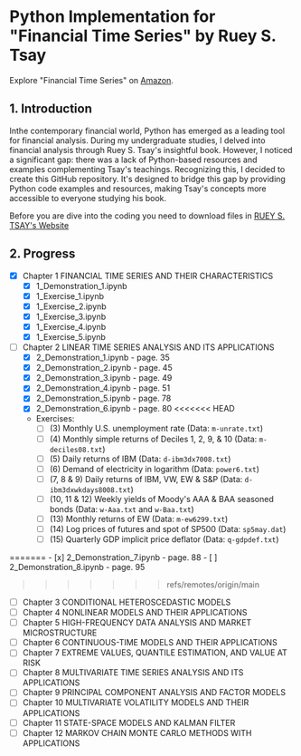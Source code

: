 # Python Implementation for "Financial Time Series" by Ruey S. Tsay

Explore "Financial Time Series" on [Amazon](https://www.amazon.com/Analysis-Financial-Time-Ruey-Tsay/dp/8126548932/ref=sr_1_1?keywords=ISBN+978-0-470-41435-4&qid=1577994389&sr=8-1/).

## 1. Introduction

Inthe contemporary financial world, Python has emerged as a leading tool for financial analysis. During my undergraduate studies, I delved into financial analysis through Ruey S. Tsay's insightful book. However, I noticed a significant gap: there was a lack of Python-based resources and examples complementing Tsay's teachings. Recognizing this, I decided to create this GitHub repository. It's designed to bridge this gap by providing Python code examples and resources, making Tsay's concepts more accessible to everyone studying his book.

Before you are dive into the coding you need to download files in [RUEY S. TSAY's Website](https://faculty.chicagobooth.edu/ruey-s-tsay/research/analysis-of-financial-time-series-3rd-edition)

## 2. Progress

- [x] Chapter 1 FINANCIAL TIME SERIES AND THEIR CHARACTERISTICS
    - [x] 1_Demonstration_1.ipynb
    - [x] 1_Exercise_1.ipynb
    - [x] 1_Exercise_2.ipynb
    - [x] 1_Exercise_3.ipynb
    - [x] 1_Exercise_4.ipynb
    - [x] 1_Exercise_5.ipynb

- [ ] Chapter 2 LINEAR TIME SERIES ANALYSIS AND ITS APPLICATIONS
    - [x] 2_Demonstration_1.ipynb - page. 35
    - [x] 2_Demonstration_2.ipynb - page. 45
    - [x] 2_Demonstration_3.ipynb - page. 49
    - [x] 2_Demonstration_4.ipynb - page. 51
    - [x] 2_Demonstration_5.ipynb - page. 78
    - [x] 2_Demonstration_6.ipynb - page. 80
<<<<<<< HEAD
    - Exercises:
        - [ ] (3) Monthly U.S. unemployment rate (Data: `m-unrate.txt`)
        - [ ] (4) Monthly simple returns of Deciles 1, 2, 9, & 10 (Data: `m-deciles08.txt`)
        - [ ] (5) Daily returns of IBM (Data: `d-ibm3dx7008.txt`)
        - [ ] (6) Demand of electricity in logarithm (Data: `power6.txt`)
        - [ ] (7, 8 & 9) Daily returns of IBM, VW, EW & S&P (Data: `d-ibm3dxwkdays8008.txt`)
        - [ ] (10, 11 & 12) Weekly yields of Moody's AAA & BAA seasoned bonds (Data: `w-Aaa.txt` and `w-Baa.txt`)
        - [ ] (13) Monthly returns of EW (Data: `m-ew6299.txt`)
        - [ ] (14) Log prices of futures and spot of SP500 (Data: `sp5may.dat`)
        - [ ] (15) Quarterly GDP implicit price deflator (Data: `q-gdpdef.txt`)

=======
    - [x] 2_Demonstration_7.ipynb - page. 88
    - [ ] 2_Demonstration_8.ipynb - page. 95
     
>>>>>>> refs/remotes/origin/main
- [ ] Chapter 3 CONDITIONAL HETEROSCEDASTIC MODELS
- [ ] Chapter 4 NONLINEAR MODELS AND THEIR APPLICATIONS
- [ ] Chapter 5 HIGH-FREQUENCY DATA ANALYSIS AND MARKET MICROSTRUCTURE
- [ ] Chapter 6 CONTINUOUS-TIME MODELS AND THEIR APPLICATIONS
- [ ] Chapter 7 EXTREME VALUES, QUANTILE ESTIMATION, AND VALUE AT RISK
- [ ] Chapter 8 MULTIVARIATE TIME SERIES ANALYSIS AND ITS APPLICATIONS
- [ ] Chapter 9 PRINCIPAL COMPONENT ANALYSIS AND FACTOR MODELS
- [ ] Chapter 10 MULTIVARIATE VOLATILITY MODELS AND THEIR APPLICATIONS
- [ ] Chapter 11 STATE-SPACE MODELS AND KALMAN FILTER
- [ ] Chapter 12 MARKOV CHAIN MONTE CARLO METHODS WITH APPLICATIONS
